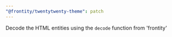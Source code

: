 ```yaml
---
"@frontity/twentytwenty-theme": patch
---
```


Decode the HTML entities using the `decode` function from 'frontity'
